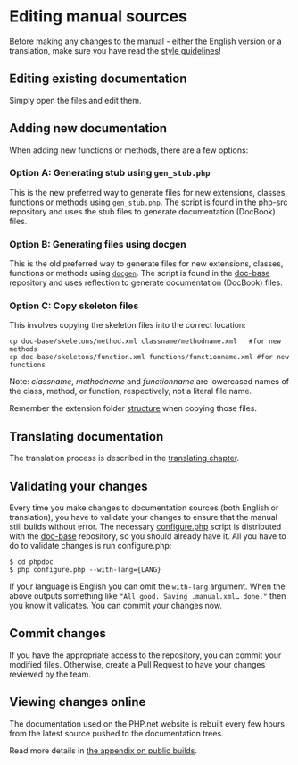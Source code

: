 # Editing manual sources

Before making any changes to the manual - either the English version or a
translation, make sure you have read the [style guidelines](style.md)!

## Editing existing documentation
Simply open the files and edit them.

## Adding new documentation
When adding new functions or methods, there are a few options:

### Option A: Generating stub using `gen_stub.php`
This is the new preferred way to generate files for new extensions, classes, functions
or methods using [`gen_stub.php`][gen_stub]. The script is found in the [php-src][php-src]
repository and uses the stub files to generate documentation (DocBook) files.

### Option B: Generating files using docgen
This is the old preferred way to generate files for new extensions, classes, functions
or methods using [`docgen`][docgen]. The script is found in the [doc-base][doc-base]
repository and uses reflection to generate documentation (DocBook) files.

### Option C: Copy skeleton files
This involves copying the skeleton files into the correct location:
```
cp doc-base/skeletons/method.xml classname/methodname.xml   #for new methods
cp doc-base/skeletons/function.xml functions/functionname.xml #for new functions
```

Note: *classname*, *methodname* and *functionname* are lowercased names of the
class, method, or function, respectively, not a literal file name.

Remember the extension folder [structure](structure.md) when copying those files.

## Translating documentation
The translation process is described in the [translating chapter](translating.md).

## Validating your changes
Every time you make changes to documentation sources (both English or translation),
you have to validate your changes to ensure that the manual still builds without error.
The necessary [configure.php][configure.php] script is distributed with the
[doc-base][doc-base] repository, so you should already have it. All you have
to do to validate changes is run configure.php:
```
$ cd phpdoc
$ php configure.php --with-lang={LANG}
```
If your language is English you can omit the `with-lang` argument. When the above
outputs something like `"All good. Saving .manual.xml… done."` then you know it validates.
You can commit your changes now.

## Commit changes
If you have the appropriate access to the repository, you can commit your modified files.
Otherwise, create a Pull Request to have your changes reviewed by the team.

## Viewing changes online
The documentation used on the PHP.net website is rebuilt every few hours from
the latest source pushed to the documentation trees.

Read more details in [the appendix on public builds](public-builds.md).

[docgen]: https://github.com/php/doc-base/tree/master/scripts/docgen
[doc-base]: https://github.com/php/doc-base/
[gen_stub]: https://github.com/php/php-src/tree/master/build/gen_stub.php
[php-src]: https://github.com/php/php-src/
[configure.php]: https://github.com/php/doc-base/blob/master/configure.php
